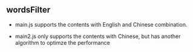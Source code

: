 ## wordsFilter

* main.js supports the contents with English and Chinese combination.

* main2.js only supports the contents with Chinese, but has another algorithm to optimze the performance



